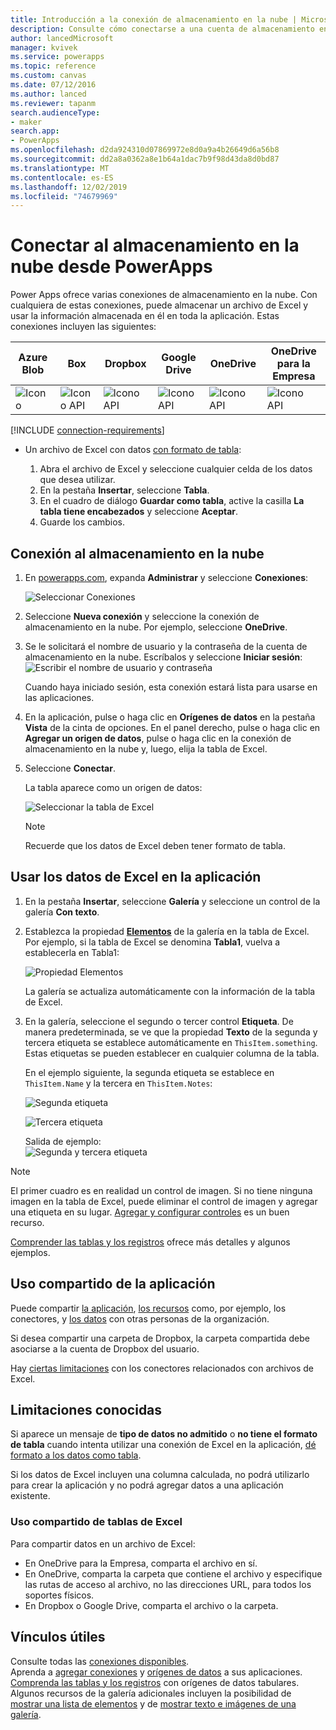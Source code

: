 ```yaml
---
title: Introducción a la conexión de almacenamiento en la nube | Microsoft Docs
description: Consulte cómo conectarse a una cuenta de almacenamiento en la nube y cómo mostrar los datos de Excel en la aplicación
author: lancedMicrosoft
manager: kvivek
ms.service: powerapps
ms.topic: reference
ms.custom: canvas
ms.date: 07/12/2016
ms.author: lanced
ms.reviewer: tapanm
search.audienceType:
- maker
search.app:
- PowerApps
ms.openlocfilehash: d2da924310d07869972e8d0a9a4b26649d6a56b8
ms.sourcegitcommit: dd2a8a0362a8e1b64a1dac7b9f98d43da8d0bd87
ms.translationtype: MT
ms.contentlocale: es-ES
ms.lasthandoff: 12/02/2019
ms.locfileid: "74679969"
---
```

# <a name="connect-to-cloud-storage-from-powerapps"></a>Conectar al almacenamiento en la nube desde PowerApps
Power Apps ofrece varias conexiones de almacenamiento en la nube. Con cualquiera de estas conexiones, puede almacenar un archivo de Excel y usar la información almacenada en él en toda la aplicación. Estas conexiones incluyen las siguientes:  

| **Azure Blob** | **Box** | **Dropbox** | **Google Drive** | **OneDrive** | **OneDrive<br>para la Empresa** |
| --- | --- | --- | --- | --- | --- |
| ![Icono](./media/cloud-storage-blob-connections/blobicon.png) |![Icono API][boxicon] |![Icono API][dropboxicon] |![Icono API][googledriveicon] |![Icono API][onedriveicon] |![Icono API][onedriveforbusinessicon] |

[!INCLUDE [connection-requirements](../../../includes/connection-requirements.md)]

* Un archivo de Excel con datos [con formato de tabla](https://support.office.com/article/Create-an-Excel-table-in-a-worksheet-E81AA349-B006-4F8A-9806-5AF9DF0AC664):
  
  1. Abra el archivo de Excel y seleccione cualquier celda de los datos que desea utilizar.
  2. En la pestaña **Insertar**, seleccione **Tabla**.
  3. En el cuadro de diálogo **Guardar como tabla**, active la casilla **La tabla tiene encabezados** y seleccione **Aceptar**.
  4. Guarde los cambios.

## <a name="connect-to-the-cloud-storage-connection"></a>Conexión al almacenamiento en la nube
1. En [powerapps.com](https://make.powerapps.com?utm_source=padocs&utm_medium=linkinadoc&utm_campaign=referralsfromdoc), expanda **Administrar** y seleccione **Conexiones**:  
   
    ![Seleccionar Conexiones](./media/cloud-storage-blob-connections/connections.png)
2. Seleccione **Nueva conexión** y seleccione la conexión de almacenamiento en la nube. Por ejemplo, seleccione **OneDrive**.
3. Se le solicitará el nombre de usuario y la contraseña de la cuenta de almacenamiento en la nube. Escríbalos y seleccione **Iniciar sesión**:  
    ![Escribir el nombre de usuario y contraseña](./media/cloud-storage-blob-connections/signin.png)
   
    Cuando haya iniciado sesión, esta conexión estará lista para usarse en las aplicaciones.
4. En la aplicación, pulse o haga clic en **Orígenes de datos** en la pestaña **Vista** de la cinta de opciones. En el panel derecho, pulse o haga clic en **Agregar un origen de datos**, pulse o haga clic en la conexión de almacenamiento en la nube y, luego, elija la tabla de Excel.
5. Seleccione **Conectar**.
   
    La tabla aparece como un origen de datos:
   
    ![Seleccionar la tabla de Excel](./media/cloud-storage-blob-connections/selecttable.png)
   
    > [!NOTE]
   > Recuerde que los datos de Excel deben tener formato de tabla.

## <a name="using-the-excel-data-in-your-app"></a>Usar los datos de Excel en la aplicación
1. En la pestaña **Insertar**, seleccione **Galería** y seleccione un control de la galería **Con texto**.
2. Establezca la propiedad **[Elementos](../controls/properties-core.md)** de la galería en la tabla de Excel. Por ejemplo, si la tabla de Excel se denomina **Tabla1**, vuelva a establecerla en Tabla1:  
   
    ![Propiedad Elementos](./media/cloud-storage-blob-connections/itemsproperty.png)  
   
    La galería se actualiza automáticamente con la información de la tabla de Excel.
3. En la galería, seleccione el segundo o tercer control **Etiqueta**. De manera predeterminada, se ve que la propiedad **Texto** de la segunda y tercera etiqueta se establece automáticamente en `ThisItem.something`. Estas etiquetas se pueden establecer en cualquier columna de la tabla.
   
    En el ejemplo siguiente, la segunda etiqueta se establece en `ThisItem.Name` y la tercera en `ThisItem.Notes`:  
   
    ![Segunda etiqueta](./media/cloud-storage-blob-connections/items-secondtextbox.png)  
   
    ![Tercera etiqueta](./media/cloud-storage-blob-connections/items-thirdtextbox.png)  
   
    Salida de ejemplo:  
    ![Segunda y tercera etiqueta](./media/cloud-storage-blob-connections/secondthirdtextboxes.png)
   
> [!NOTE]
> El primer cuadro es en realidad un control de imagen. Si no tiene ninguna imagen en la tabla de Excel, puede eliminar el control de imagen y agregar una etiqueta en su lugar. [Agregar y configurar controles](../add-configure-controls.md) es un buen recurso.

[Comprender las tablas y los registros](../working-with-tables.md) ofrece más detalles y algunos ejemplos.  

## <a name="sharing-your-app"></a>Uso compartido de la aplicación
Puede compartir [la aplicación](../share-app.md), [los recursos](../share-app-resources.md) como, por ejemplo, los conectores, y [los datos](../share-app-data.md) con otras personas de la organización.

Si desea compartir una carpeta de Dropbox, la carpeta compartida debe asociarse a la cuenta de Dropbox del usuario.

Hay [ciertas limitaciones](#sharing-excel-tables) con los conectores relacionados con archivos de Excel.

## <a name="known-limitations"></a>Limitaciones conocidas
Si aparece un mensaje de **tipo de datos no admitido** o **no tiene el formato de tabla** cuando intenta utilizar una conexión de Excel en la aplicación, [dé formato a los datos como tabla](https://support.office.com/article/Create-an-Excel-table-in-a-worksheet-E81AA349-B006-4F8A-9806-5AF9DF0AC664).

Si los datos de Excel incluyen una columna calculada, no podrá utilizarlo para crear la aplicación y no podrá agregar datos a una aplicación existente.

### <a name="sharing-excel-tables"></a>Uso compartido de tablas de Excel
Para compartir datos en un archivo de Excel:

* En OneDrive para la Empresa, comparta el archivo en sí.
* En OneDrive, comparta la carpeta que contiene el archivo y especifique las rutas de acceso al archivo, no las direcciones URL, para todos los soportes físicos.
* En Dropbox o Google Drive, comparta el archivo o la carpeta.

## <a name="helpful-links"></a>Vínculos útiles
Consulte todas las [conexiones disponibles](../connections-list.md).  
Aprenda a [agregar conexiones](../add-manage-connections.md) y [orígenes de datos](../add-data-connection.md) a sus aplicaciones.  
[Comprenda las tablas y los registros](../working-with-tables.md) con orígenes de datos tabulares.  
Algunos recursos de la galería adicionales incluyen la posibilidad de [mostrar una lista de elementos](../add-gallery.md) y de [mostrar texto e imágenes de una galería](../show-images-text-gallery-sort-filter.md).

<!--Icon references-->
[boxicon]: ./media/cloud-storage-blob-connections/boxicon.png
[dropboxicon]: ./media/cloud-storage-blob-connections/dropboxicon.png
[googledriveicon]: ./media/cloud-storage-blob-connections/googledriveicon.png
[onedriveicon]: ./media/cloud-storage-blob-connections/onedriveicon.png
[onedriveforbusinessicon]: ./media/cloud-storage-blob-connections/onedriveforbusinessicon.png
